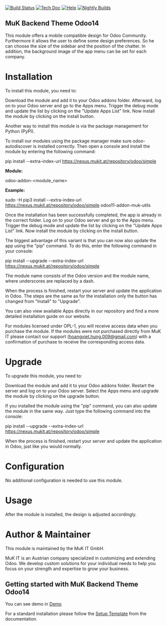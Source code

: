 [![Build Status](http://runbot.odoo.com/runbot/badge/flat/1/master.svg)](https://github.com/hoangviethung/muk_backend_theme_odoo14)
[![Tech Doc](http://img.shields.io/badge/master-docs-875A7B.svg?style=flat&colorA=8F8F8F)](https://github.com/hoangviethung/muk_backend_theme_odoo14)
[![Help](http://img.shields.io/badge/master-help-875A7B.svg?style=flat&colorA=8F8F8F)](https://github.com/hoangviethung/muk_backend_theme_odoo14)
[![Nightly Builds](http://img.shields.io/badge/master-nightly-875A7B.svg?style=flat&colorA=8F8F8F)](https://github.com/hoangviethung/muk_backend_theme_odoo14)

## MuK Backend Theme Odoo14

This module offers a mobile compatible design for Odoo Community. Furthermore it allows the user to define some design preferences. So he can choose the size of the sidebar and the position of the chatter. In addition, the background image of the app menu can be set for each company.

# Installation

To install this module, you need to:

Download the module and add it to your Odoo addons folder. Afterward, log on to your Odoo server and go to the Apps menu. Trigger the debug mode and update the list by clicking on the "Update Apps List" link. Now install the module by clicking on the install button.

Another way to install this module is via the package management for Python (PyPI).

To install our modules using the package manager make sure odoo-autodiscover is installed correctly. Then open a console and install the module by entering the following command:

pip install --extra-index-url https://nexus.mukit.at/repository/odoo/simple <module>

<b>Module:</b>

odoo<version>-addon-<module_name>

<b>Example:</b>

sudo -H pip3 install --extra-index-url https://nexus.mukit.at/repository/odoo/simple odoo11-addon-muk-utils

Once the installation has been successfully completed, the app is already in the correct folder. Log on to your Odoo server and go to the Apps menu. Trigger the debug mode and update the list by clicking on the "Update Apps List" link. Now install the module by clicking on the install button.

The biggest advantage of this variant is that you can now also update the app using the "pip" command. To do this, enter the following command in your console:

pip install --upgrade --extra-index-url https://nexus.mukit.at/repository/odoo/simple <module>

The module name consists of the Odoo version and the module name, where underscores are replaced by a dash.

When the process is finished, restart your server and update the application in Odoo. The steps are the same as for the installation only the button has changed from "Install" to "Upgrade".

You can also view available Apps directly in our repository and find a more detailed installation guide on our website.

For modules licensed under OPL-1, you will receive access data when you purchase the module. If the modules were not purchased directly from MuK IT please contact our support (hoangviet.hung.009@gmail.com) with a confirmation of purchase to receive the corresponding access data.

# Upgrade

To upgrade this module, you need to:

Download the module and add it to your Odoo addons folder. Restart the server and log on to your Odoo server. Select the Apps menu and upgrade the module by clicking on the upgrade button.

If you installed the module using the "pip" command, you can also update the module in the same way. Just type the following command into the console:

pip install --upgrade --extra-index-url https://nexus.mukit.at/repository/odoo/simple <module>

When the process is finished, restart your server and update the application in Odoo, just like you would normally.

# Configuration

No additional configuration is needed to use this module.

# Usage

After the module is installed, the design is adjusted accordingly.

# Author & Maintainer

This module is maintained by the MuK IT GmbH.

MuK IT is an Austrian company specialized in customizing and extending Odoo. We develop custom solutions for your individual needs to help you focus on your strength and expertise to grow your business.

## Getting started with MuK Backend Theme Odoo14

You can see demo in <a  href="https://demo.mukit.at/">Demo</a>

For a standard installation please follow the <a href="https://github.com/hoangviethung/muk_backend_theme_odoo14">Setup Template</a>
from the documentation.